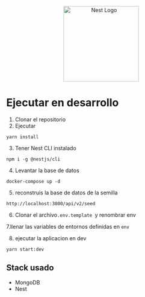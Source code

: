 <p align="center">
  <a href="http://nestjs.com/" target="blank"><img src="https://nestjs.com/img/logo-small.svg" width="200" alt="Nest Logo" /></a>
</p>

# Ejecutar en desarrollo

1. Clonar el repositorio
2. Ejecutar
```
yarn install
```
3. Tener Nest CLI instalado
```
npm i -g @nestjs/cli
```

4. Levantar la base de datos
```
docker-compose up -d
```
5. reconstruis la base de datos de la semilla
```
http://localhost:3000/api/v2/seed
```

6. Clonar el archivo```.env.template ```y renombrar env 
 

 7.llenar las variables  de entornos definidas en ```env``` 


 8. ejecutar la aplicacion en dev
 ```
 yarn start:dev
 ```
## Stack usado
* MongoDB
* Nest